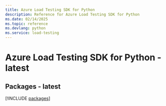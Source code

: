 ```yaml
---
title: Azure Load Testing SDK for Python
description: Reference for Azure Load Testing SDK for Python
ms.date: 02/14/2025
ms.topic: reference
ms.devlang: python
ms.service: load-testing
---
```

# Azure Load Testing SDK for Python - latest

## Packages - latest
[!INCLUDE [packages](load-testing-index.md)]